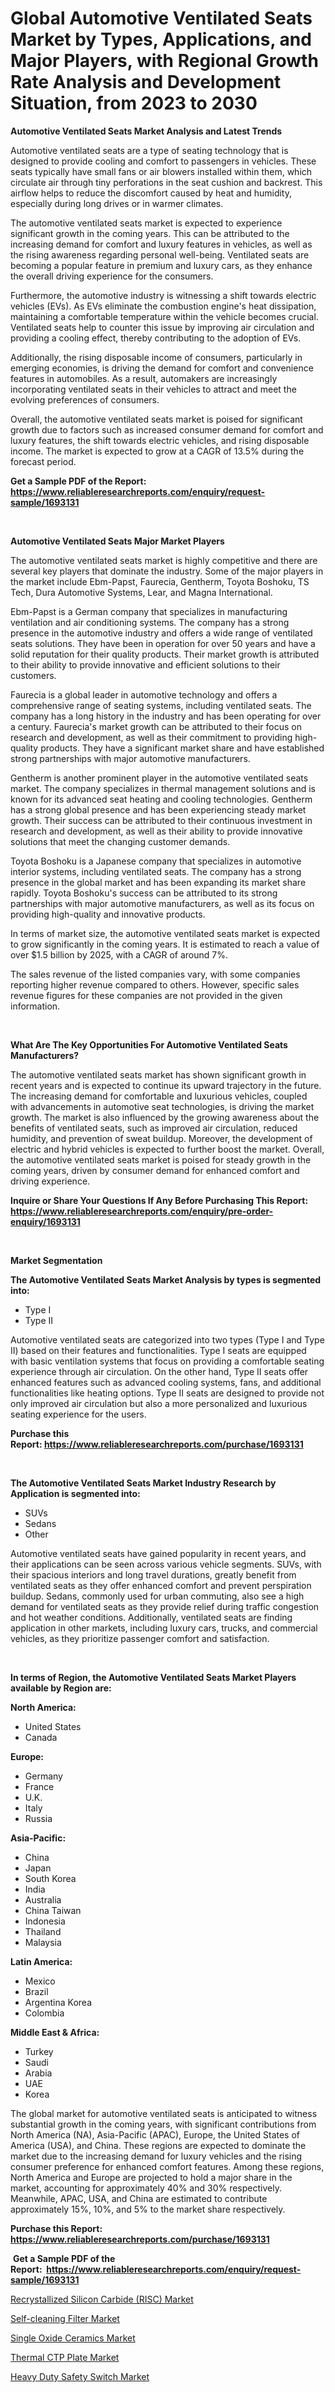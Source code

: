 <p><h1>Global Automotive Ventilated Seats Market by Types, Applications, and Major Players, with Regional Growth Rate Analysis and Development Situation, from 2023 to 2030</h1></p><p><strong>Automotive Ventilated Seats Market Analysis and Latest Trends</strong></p>
<p><p>Automotive ventilated seats are a type of seating technology that is designed to provide cooling and comfort to passengers in vehicles. These seats typically have small fans or air blowers installed within them, which circulate air through tiny perforations in the seat cushion and backrest. This airflow helps to reduce the discomfort caused by heat and humidity, especially during long drives or in warmer climates.</p><p>The automotive ventilated seats market is expected to experience significant growth in the coming years. This can be attributed to the increasing demand for comfort and luxury features in vehicles, as well as the rising awareness regarding personal well-being. Ventilated seats are becoming a popular feature in premium and luxury cars, as they enhance the overall driving experience for the consumers.</p><p>Furthermore, the automotive industry is witnessing a shift towards electric vehicles (EVs). As EVs eliminate the combustion engine's heat dissipation, maintaining a comfortable temperature within the vehicle becomes crucial. Ventilated seats help to counter this issue by improving air circulation and providing a cooling effect, thereby contributing to the adoption of EVs.</p><p>Additionally, the rising disposable income of consumers, particularly in emerging economies, is driving the demand for comfort and convenience features in automobiles. As a result, automakers are increasingly incorporating ventilated seats in their vehicles to attract and meet the evolving preferences of consumers.</p><p>Overall, the automotive ventilated seats market is poised for significant growth due to factors such as increased consumer demand for comfort and luxury features, the shift towards electric vehicles, and rising disposable income. The market is expected to grow at a CAGR of 13.5% during the forecast period.</p></p>
<p><strong>Get a Sample PDF of the Report:&nbsp; <a href="https://www.reliableresearchreports.com/enquiry/request-sample/1693131">https://www.reliableresearchreports.com/enquiry/request-sample/1693131</a></strong></p>
<p>&nbsp;</p>
<p><strong>Automotive Ventilated Seats Major Market Players</strong></p>
<p><p>The automotive ventilated seats market is highly competitive and there are several key players that dominate the industry. Some of the major players in the market include Ebm-Papst, Faurecia, Gentherm, Toyota Boshoku, TS Tech, Dura Automotive Systems, Lear, and Magna International.</p><p>Ebm-Papst is a German company that specializes in manufacturing ventilation and air conditioning systems. The company has a strong presence in the automotive industry and offers a wide range of ventilated seats solutions. They have been in operation for over 50 years and have a solid reputation for their quality products. Their market growth is attributed to their ability to provide innovative and efficient solutions to their customers.</p><p>Faurecia is a global leader in automotive technology and offers a comprehensive range of seating systems, including ventilated seats. The company has a long history in the industry and has been operating for over a century. Faurecia's market growth can be attributed to their focus on research and development, as well as their commitment to providing high-quality products. They have a significant market share and have established strong partnerships with major automotive manufacturers.</p><p>Gentherm is another prominent player in the automotive ventilated seats market. The company specializes in thermal management solutions and is known for its advanced seat heating and cooling technologies. Gentherm has a strong global presence and has been experiencing steady market growth. Their success can be attributed to their continuous investment in research and development, as well as their ability to provide innovative solutions that meet the changing customer demands.</p><p>Toyota Boshoku is a Japanese company that specializes in automotive interior systems, including ventilated seats. The company has a strong presence in the global market and has been expanding its market share rapidly. Toyota Boshoku's success can be attributed to its strong partnerships with major automotive manufacturers, as well as its focus on providing high-quality and innovative products.</p><p>In terms of market size, the automotive ventilated seats market is expected to grow significantly in the coming years. It is estimated to reach a value of over $1.5 billion by 2025, with a CAGR of around 7%.</p><p>The sales revenue of the listed companies vary, with some companies reporting higher revenue compared to others. However, specific sales revenue figures for these companies are not provided in the given information.</p></p>
<p>&nbsp;</p>
<p><strong>What Are The Key Opportunities For Automotive Ventilated Seats Manufacturers?</strong></p>
<p><p>The automotive ventilated seats market has shown significant growth in recent years and is expected to continue its upward trajectory in the future. The increasing demand for comfortable and luxurious vehicles, coupled with advancements in automotive seat technologies, is driving the market growth. The market is also influenced by the growing awareness about the benefits of ventilated seats, such as improved air circulation, reduced humidity, and prevention of sweat buildup. Moreover, the development of electric and hybrid vehicles is expected to further boost the market. Overall, the automotive ventilated seats market is poised for steady growth in the coming years, driven by consumer demand for enhanced comfort and driving experience.</p></p>
<p><strong>Inquire or Share Your Questions If Any Before Purchasing This Report: <a href="https://www.reliableresearchreports.com/enquiry/pre-order-enquiry/1693131">https://www.reliableresearchreports.com/enquiry/pre-order-enquiry/1693131</a></strong></p>
<p>&nbsp;</p>
<p><strong>Market Segmentation</strong></p>
<p><strong>The Automotive Ventilated Seats Market Analysis by types is segmented into:</strong></p>
<p><ul><li>Type I</li><li>Type II</li></ul></p>
<p><p>Automotive ventilated seats are categorized into two types (Type I and Type II) based on their features and functionalities. Type I seats are equipped with basic ventilation systems that focus on providing a comfortable seating experience through air circulation. On the other hand, Type II seats offer enhanced features such as advanced cooling systems, fans, and additional functionalities like heating options. Type II seats are designed to provide not only improved air circulation but also a more personalized and luxurious seating experience for the users.</p></p>
<p><strong>Purchase this Report:&nbsp;<a href="https://www.reliableresearchreports.com/purchase/1693131">https://www.reliableresearchreports.com/purchase/1693131</a></strong></p>
<p>&nbsp;</p>
<p><strong>The Automotive Ventilated Seats Market Industry Research by Application is segmented into:</strong></p>
<p><ul><li>SUVs</li><li>Sedans</li><li>Other</li></ul></p>
<p><p>Automotive ventilated seats have gained popularity in recent years, and their applications can be seen across various vehicle segments. SUVs, with their spacious interiors and long travel durations, greatly benefit from ventilated seats as they offer enhanced comfort and prevent perspiration buildup. Sedans, commonly used for urban commuting, also see a high demand for ventilated seats as they provide relief during traffic congestion and hot weather conditions. Additionally, ventilated seats are finding application in other markets, including luxury cars, trucks, and commercial vehicles, as they prioritize passenger comfort and satisfaction.</p></p>
<p>&nbsp;</p>
<p><strong>In terms of Region, the Automotive Ventilated Seats Market Players available by Region are:</strong></p>
<p>
    <p> <strong> North America: </strong>
        <ul>
            <li>United States</li>
            <li>Canada</li>
        </ul>
        </p> 
    <p> <strong> Europe: </strong>
        <ul>
            <li>Germany</li>
            <li>France</li>
            <li>U.K.</li>
            <li>Italy</li>
            <li>Russia</li>
        </ul>
        </p> 
    <p> <strong> Asia-Pacific: </strong>
        <ul>
            <li>China</li>
            <li>Japan</li>
            <li>South Korea</li>
            <li>India</li>
            <li>Australia</li>
            <li>China Taiwan</li>
            <li>Indonesia</li>
            <li>Thailand</li>
            <li>Malaysia</li>
        </ul>
        </p> 
    <p> <strong> Latin America: </strong>
        <ul>
            <li>Mexico</li>
            <li>Brazil</li>
            <li>Argentina Korea</li>
            <li>Colombia</li>
        </ul>
        </p> 
    <p> <strong> Middle East & Africa: </strong>
        <ul>
            <li>Turkey</li>
            <li>Saudi</li>
            <li>Arabia</li>
            <li>UAE</li>
            <li>Korea</li>
        </ul>
    </p>
    </p>
<p><p>The global market for automotive ventilated seats is anticipated to witness substantial growth in the coming years, with significant contributions from North America (NA), Asia-Pacific (APAC), Europe, the United States of America (USA), and China. These regions are expected to dominate the market due to the increasing demand for luxury vehicles and the rising consumer preference for enhanced comfort features. Among these regions, North America and Europe are projected to hold a major share in the market, accounting for approximately 40% and 30% respectively. Meanwhile, APAC, USA, and China are estimated to contribute approximately 15%, 10%, and 5% to the market share respectively.</p></p>
<p><strong>Purchase this Report: <a href="https://www.reliableresearchreports.com/purchase/1693131">https://www.reliableresearchreports.com/purchase/1693131</a></strong></p>
<p>&nbsp;<strong>Get a Sample PDF of the Report:&nbsp;&nbsp;<a href="https://www.reliableresearchreports.com/enquiry/request-sample/1693131">https://www.reliableresearchreports.com/enquiry/request-sample/1693131</a></strong></p>
<p><strong></strong></p>
<p><p><a href="https://medium.com/@vrahul.reportprime/recrystallized-silicon-carbide-risc-market-competitive-analysis-market-trends-and-forecast-to-fa1f85313e45">Recrystallized Silicon Carbide (RISC) Market</a></p><p><a href="https://github.com/abbypearson7765/Market-Research-Report-List-1/blob/main/self-cleaning-filter-market.md">Self-cleaning Filter Market</a></p><p><a href="https://medium.com/@krishna_35021/single-oxide-ceramics-nbsp-market-focuses-on-market-share-size-and-projected-forecast-till-2030-7d39c6203124">Single Oxide Ceramics Market</a></p><p><a href="https://www.linkedin.com/pulse/thermal-ctp-plate-market-insights-players-forecast-till-2030/">Thermal CTP Plate Market</a></p><p><a href="https://github.com/dziulagalemab/Market-Research-Report-List-1/blob/main/heavy-duty-safety-switch-market.md">Heavy Duty Safety Switch Market</a></p></p>